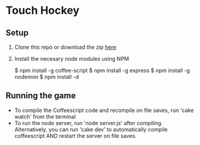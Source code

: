 Touch Hockey
================================

Setup
---
1. Clone this repo or download the zip [here](https://github.com/kamladi/Touch-Hockey)
2. Install the necesary node modules using NPM

    $ npm install -g coffee-script
    $ npm install -g express
    $ npm install -g nodemon
    $ npm install -d


Running the game
---
* To compile the Coffeescript code and recompile on file saves, run 'cake watch' from the terminal
* To run the node server, run 'node server.js' after compiling. Alternatively, you can run 'cake dev' to automatically compile coffeescript AND restart the server on file saves.